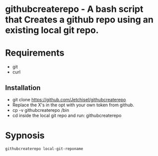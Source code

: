 # githubcreaterepo - A bash script that Creates a github repo using an existing local git repo.

# Requirements
* git
* curl

## Installation

* git clone https://github.com/Jetchisel/githubcreaterepo
* Replace the X's in the opt with your own token from github.
* cp -v githubcreaterepo /bin
* cd inside the local git repo and run: githubcreaterepo

# Sypnosis
```shell
githubcreaterepo local-git-reponame
